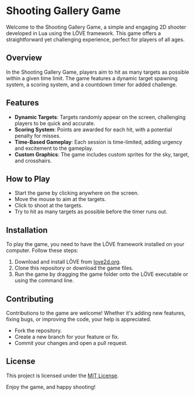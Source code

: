 # Shooting Gallery Game

Welcome to the Shooting Gallery Game, a simple and engaging 2D shooter developed in Lua using the LÖVE framework. This game offers a straightforward yet challenging experience, perfect for players of all ages.

## Overview

In the Shooting Gallery Game, players aim to hit as many targets as possible within a given time limit. The game features a dynamic target spawning system, a scoring system, and a countdown timer for added challenge.

## Features

- **Dynamic Targets**: Targets randomly appear on the screen, challenging players to be quick and accurate.
- **Scoring System**: Points are awarded for each hit, with a potential penalty for misses.
- **Time-Based Gameplay**: Each session is time-limited, adding urgency and excitement to the gameplay.
- **Custom Graphics**: The game includes custom sprites for the sky, target, and crosshairs.

## How to Play

- Start the game by clicking anywhere on the screen.
- Move the mouse to aim at the targets.
- Click to shoot at the targets.
- Try to hit as many targets as possible before the timer runs out.

## Installation

To play the game, you need to have the LÖVE framework installed on your computer. Follow these steps:

1. Download and install LÖVE from [love2d.org](https://love2d.org/).
2. Clone this repository or download the game files.
3. Run the game by dragging the game folder onto the LÖVE executable or using the command line.

## Contributing

Contributions to the game are welcome! Whether it's adding new features, fixing bugs, or improving the code, your help is appreciated.

- Fork the repository.
- Create a new branch for your feature or fix.
- Commit your changes and open a pull request.

## License

This project is licensed under the [MIT License](LICENSE).

Enjoy the game, and happy shooting!

